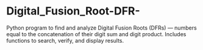 # Digital_Fusion_Root-DFR-
Python program to find and analyze Digital Fusion Roots (DFRs) — numbers equal to the concatenation of their digit sum and digit product. Includes functions to search, verify, and display results.
